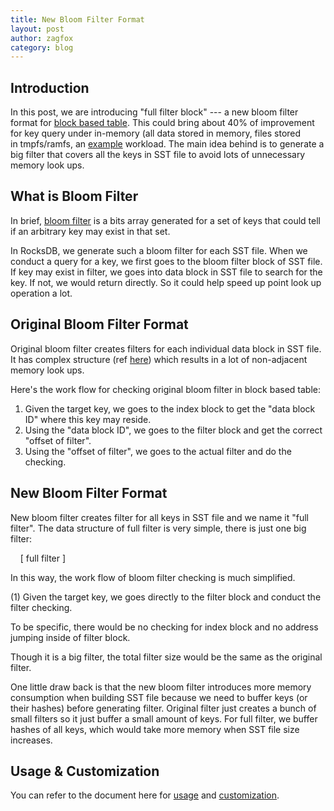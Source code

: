 ```yaml
---
title: New Bloom Filter Format
layout: post
author: zagfox
category: blog
---
```


## Introduction




In this post, we are introducing "full filter block" --- a new bloom filter format for [block based table](https://github.com/facebook/rocksdb/wiki/Rocksdb-BlockBasedTable-Format). This could bring about 40% of improvement for key query under in-memory (all data stored in memory, files stored in tmpfs/ramfs, an [example](https://github.com/facebook/rocksdb/wiki/RocksDB-In-Memory-Workload-Performance-Benchmarks) workload. The main idea behind is to generate a big filter that covers all the keys in SST file to avoid lots of unnecessary memory look ups.




## What is Bloom Filter




In brief, [bloom filter](https://github.com/facebook/rocksdb/wiki/RocksDB-Bloom-Filter) is a bits array generated for a set of keys that could tell if an arbitrary key may exist in that set.




In RocksDB, we generate such a bloom filter for each SST file. When we conduct a query for a key, we first goes to the bloom filter block of SST file. If key may exist in filter, we goes into data block in SST file to search for the key. If not, we would return directly. So it could help speed up point look up operation a lot.




## Original Bloom Filter Format




Original bloom filter creates filters for each individual data block in SST file. It has complex structure (ref [here](https://github.com/facebook/rocksdb/wiki/Rocksdb-BlockBasedTable-Format#filter-meta-block)) which results in a lot of non-adjacent memory look ups.




Here's the work flow for checking original bloom filter in block based table:




1. Given the target key, we goes to the index block to get the "data block ID" where this key may reside.
1. Using the "data block ID", we goes to the filter block and get the correct "offset of filter".
1. Using the "offset of filter", we goes to the actual filter and do the checking.




## New Bloom Filter Format




New bloom filter creates filter for all keys in SST file and we name it "full filter". The data structure of full filter is very simple, there is just one big filter:




    [ full filter ]




In this way, the work flow of bloom filter checking is much simplified.




(1) Given the target key, we goes directly to the filter block and conduct the filter checking.




To be specific, there would be no checking for index block and no address jumping inside of filter block.




Though it is a big filter, the total filter size would be the same as the original filter.




One little draw back is that the new bloom filter introduces more memory consumption when building SST file because we need to buffer keys (or their hashes) before generating filter. Original filter just creates a bunch of small filters so it just buffer a small amount of keys. For full filter, we buffer hashes of all keys, which would take more memory when SST file size increases.




## Usage & Customization




You can refer to the document here for [usage](https://github.com/facebook/rocksdb/wiki/RocksDB-Bloom-Filter#usage-of-new-bloom-filter) and [customization](https://github.com/facebook/rocksdb/wiki/RocksDB-Bloom-Filter#customize-your-own-filterpolicy).




 
